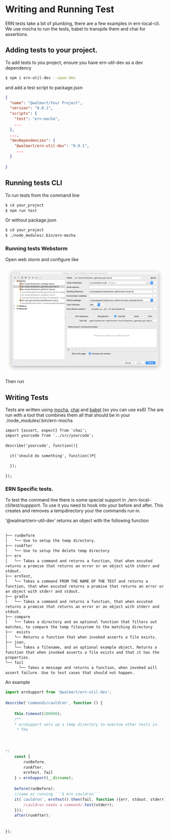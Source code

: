 Writing and Running Test
===
ERN tests take a bit of plumbing, there are a few examples in ern-local-cli.
We use mocha to run the tests, babel to transpile them and chai for assertions.

## Adding tests to your project.
To add tests to you project, ensure you have ern-util-dev as a dev dependency
```bash
$ npm i ern-util-dev --save-dev

```

and add a test script to package.json

```json
{
  "name": "@walmart/Your Project",
  "version": "0.0.1",
  "scripts": {
    "test": "ern-mocha",
    ...
  },
  ...,
  "devDependencies": {
    "@walmart/ern-util-dev": "0.0.1",
     ...
  }
  
}


```

## Running tests CLI
To run tests from the command line

```bash
$ cd your_project
$ npm run test
```
Or without package.json
```bash
$ cd your_project
$ ./node_modules/.bin/ern-mocha
```

### Running tests Webstorm
Open web storm and configure like 

![webstorm](./img/mocha.png)

Then run

## Writing Tests
Tests are written using [mocha](https://mochajs.org), [chai](chaijs.com) and [babel](https://babeljs.io/) (so you can use es6)
The are run with a tool that combines them all that should be in your ./node_modules/.bin/ern-mocha


```es6
import {assert, expect} from 'chai';
import yourcode from '../src/yourcode';

describe('yourcode', function(){
  
  it('should do something', function()P{
  
  });

});

```

### ERN Specific tests.
To test the command line there is some special support in ./ern-local-cli/test/suppport.
To use it you need to hook into your before and after.  This creates and removes a tempdirectory
your the commands run in.

'@walmart/ern-util-dev' returns an object with the following function
``` 
 
├── runBefore 
│   └── Use to setup the temp directory.
├── runAfter 
│   └── Use to setup the delete temp directory
├── ern
│   └── Takes a command and returns a function, that when excuted returns a promise that returns an error or an object with stderr and stdout.
├── ernTest,
│   └── Takes a command FROM THE NAME OF THE TEST and returns a function, that when excuted returns a promise that returns an error or an object with stderr and stdout.
├── gradle
│   └── Takes a command and returns a function, that when excuted returns a promise that returns an error or an object with stderr and stdout.
├── compare
│   └── Takes a directory and an optional function that filters out matches, to compare the temp filesystem to the matching directory
├──  exists
│   └── Returns a function that when invoked asserts a file exists.
├── json,
│   └── Takes a filename, and an optional example object, Returns a function that when invoked asserts a file exists and that it has the properties.
└── fail
      └── Takes a message and returns a function, when invoked will assert failure. Use to test cases that should not happen.

```

An example
```javascript
import ernSupport from '@walmart/ern-util-dev';

describe('commands/cauldron', function () {

    this.timeout(100000);
    /**
    * ernSupport sets up a temp directory to exectue other tests in.
     * The 
    
    
    
*/
    const {
        runBefore,
        runAfter,
        ernTest, fail
    } = ernSupport(__dirname);

    before(runBefore);
    //same as running ```$ ern cauldron```
    it(`cauldron`, ernTest().then(fail, function ({err, stdout, stderr}) {
        /cauldron needs a command/.test(stderr);
    }));
    after(runAfter);


});





```








